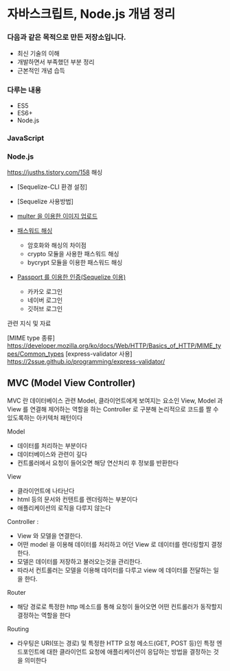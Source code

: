 # 자바스크립트, Node.js 개념 정리

### 다음과 같은 목적으로 만든 저장소입니다.
- 최신 기술의 이해 
- 개발하면서 부족했던 부분 정리
- 근본적인 개념 습득

### 다루는 내용
- ES5
- ES6+ 
- Node.js 

### JavaScript

### Node.js

https://jusths.tistory.com/158
해싱

* [Sequelize-CLI 환경 설정] 
  
* [Sequelize 사용방법]
* [multer 을 이용한 이미지 업로드](https://github.com/Ywoosang/JavaScript/Node.js/upload/Readme.md) 
* [패스워드 해싱](https://github.com/Ywoosang/JavaScript/Node.js/encryption/Readme.md) 
  - 암호화와 해싱의 차이점 
  - crypto 모듈을 사용한 패스워드 해싱
  - bycrypt 모듈을 이용한 패스워드 해싱
   
* [Passport 를 이용한 인증(Sequelize 이용)](https://github.com/Ywoosang/JavaScript/Node.js/passport/Readme.md) 
  - 카카오 로그인  
  - 네이버 로그인
  - 깃허브 로그인
 
관련 지식 및 자료

[MIME type 종류] https://developer.mozilla.org/ko/docs/Web/HTTP/Basics_of_HTTP/MIME_types/Common_types 
[express-validator 사용] https://2ssue.github.io/programming/express-validator/ 


## MVC (Model View Controller) 

MVC 란 데이터베이스 관련 Model, 클라이언트에게 보여지는 요소인 View, Model 과 View 를 연결해 제어하는 역할을 하는 Controller 로 구분해 논리적으로 코드를 짤 수 있도록하는 아키텍처 패턴이다 

Model
- 데이터를 처리하는 부분이다 
- 데이터베이스와 관련이 깊다
- 컨트롤러에서 요청이 들어오면 해당 연산처리 후 정보를 반환한다
 
View 
- 클라이언트에 나타난다
- html 등의 문서와 컨텐트를 렌더링하는 부분이다
- 애플리케이션의 로직을 다루지 않는다
 
Controller : 
- View 와 모델을 연결한다. 
- 어떤 model 을 이용해 데이터를 처리하고 어던 View 로 데이터를 렌더링할지 결정한다.
- 모델은 데이터를 저장하고 불러오는것을 관리한다.   
- 따라서 컨트롤러는 모델을 이용해 데이터를 다루고 view 에 데이터를 전달하는 일을 한다. 
 
Router 
- 해당 경로로 특정한 http 메소드를 통해 요청이 들어오면 어떤 컨트롤러가 동작할지 결정하는 역할을 한다
 
Routing 
- 라우팅은 URI(또는 경로) 및 특정한 HTTP 요청 메소드(GET, POST 등)인 특정 엔드포인트에 대한 클라이언트 요청에 애플리케이션이 응답하는 방법을 결정하는 것을 의미한다




